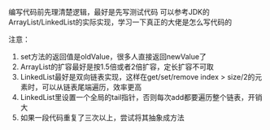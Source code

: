 编写代码前先理清楚逻辑，最好是先写测试代码
可以参考JDK的ArrayList/LinkedList的实际实现，学习一下真正的大佬是怎么写代码的


注意：
1. set方法的返回值是oldValue，很多人直接返回newValue了
1. ArrayList的扩容最好是按1.5倍或者2倍扩容，定长扩容不可取
1. LinkedList最好是双向链表实现，这样在get/set/remove index > size/2的元素时，可以从链表尾端遍历，效率更高
1. LinkedList里设置一个全局的tail指针，否则每次add都要遍历整个链表，开销大
1. 如果一段代码重复了三次以上，尝试将其抽象成方法